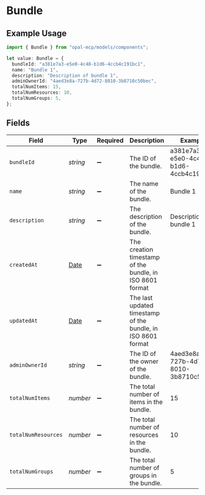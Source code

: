 # Bundle

## Example Usage

```typescript
import { Bundle } from "opal-mcp/models/components";

let value: Bundle = {
  bundleId: "a381e7a3-e5e0-4c48-b1d6-4ccb4c191bc1",
  name: "Bundle 1",
  description: "Description of bundle 1",
  adminOwnerId: "4aed3e8a-727b-4d72-8010-3b8710c50bec",
  totalNumItems: 15,
  totalNumResources: 10,
  totalNumGroups: 5,
};
```

## Fields

| Field                                                                                         | Type                                                                                          | Required                                                                                      | Description                                                                                   | Example                                                                                       |
| --------------------------------------------------------------------------------------------- | --------------------------------------------------------------------------------------------- | --------------------------------------------------------------------------------------------- | --------------------------------------------------------------------------------------------- | --------------------------------------------------------------------------------------------- |
| `bundleId`                                                                                    | *string*                                                                                      | :heavy_minus_sign:                                                                            | The ID of the bundle.                                                                         | a381e7a3-e5e0-4c48-b1d6-4ccb4c191bc1                                                          |
| `name`                                                                                        | *string*                                                                                      | :heavy_minus_sign:                                                                            | The name of the bundle.                                                                       | Bundle 1                                                                                      |
| `description`                                                                                 | *string*                                                                                      | :heavy_minus_sign:                                                                            | The description of the bundle.                                                                | Description of bundle 1                                                                       |
| `createdAt`                                                                                   | [Date](https://developer.mozilla.org/en-US/docs/Web/JavaScript/Reference/Global_Objects/Date) | :heavy_minus_sign:                                                                            | The creation timestamp of the bundle, in ISO 8601 format                                      |                                                                                               |
| `updatedAt`                                                                                   | [Date](https://developer.mozilla.org/en-US/docs/Web/JavaScript/Reference/Global_Objects/Date) | :heavy_minus_sign:                                                                            | The last updated timestamp of the bundle, in ISO 8601 format                                  |                                                                                               |
| `adminOwnerId`                                                                                | *string*                                                                                      | :heavy_minus_sign:                                                                            | The ID of the owner of the bundle.                                                            | 4aed3e8a-727b-4d72-8010-3b8710c50bec                                                          |
| `totalNumItems`                                                                               | *number*                                                                                      | :heavy_minus_sign:                                                                            | The total number of items in the bundle.                                                      | 15                                                                                            |
| `totalNumResources`                                                                           | *number*                                                                                      | :heavy_minus_sign:                                                                            | The total number of resources in the bundle.                                                  | 10                                                                                            |
| `totalNumGroups`                                                                              | *number*                                                                                      | :heavy_minus_sign:                                                                            | The total number of groups in the bundle.                                                     | 5                                                                                             |